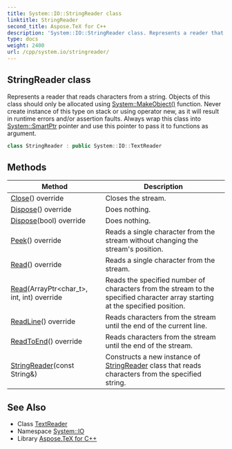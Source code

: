 ```yaml
---
title: System::IO::StringReader class
linktitle: StringReader
second_title: Aspose.TeX for C++
description: 'System::IO::StringReader class. Represents a reader that reads characters from a string. Objects of this class should only be allocated using System::MakeObject() function. Never create instance of this type on stack or using operator new, as it will result in runtime errors and/or assertion faults. Always wrap this class into System::SmartPtr pointer and use this pointer to pass it to functions as argument in C++.'
type: docs
weight: 2400
url: /cpp/system.io/stringreader/
---
```

## StringReader class


Represents a reader that reads characters from a string. Objects of this class should only be allocated using [System::MakeObject()](../../system/makeobject/) function. Never create instance of this type on stack or using operator new, as it will result in runtime errors and/or assertion faults. Always wrap this class into [System::SmartPtr](../../system/smartptr/) pointer and use this pointer to pass it to functions as argument.

```cpp
class StringReader : public System::IO::TextReader
```

## Methods

| Method | Description |
| --- | --- |
| [Close](./close/)() override | Closes the stream. |
| [Dispose](./dispose/)() override | Does nothing. |
| [Dispose](./dispose/)(bool) override | Does nothing. |
| [Peek](./peek/)() override | Reads a single character from the stream without changing the stream's position. |
| [Read](./read/)() override | Reads a single character from the stream. |
| [Read](./read/)(ArrayPtr\<char_t\>, int, int) override | Reads the specified number of characters from the stream to the specified character array starting at the specified position. |
| [ReadLine](./readline/)() override | Reads characters from the stream until the end of the current line. |
| [ReadToEnd](./readtoend/)() override | Reads characters from the stream until the end of the stream. |
| [StringReader](./stringreader/)(const String\&) | Constructs a new instance of [StringReader](./) class that reads characters from the specified string. |
## See Also

* Class [TextReader](../textreader/)
* Namespace [System::IO](../)
* Library [Aspose.TeX for C++](../../)
